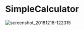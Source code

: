 # SimpleCalculator

![screenshot_20181218-122315](https://user-images.githubusercontent.com/39487731/50150805-bcc0a500-02c7-11e9-9d19-e027a5e4a262.png)
